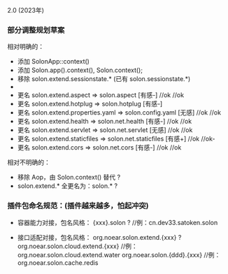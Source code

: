 2.0 (2023年)

### 部分调整规划草案

相对明确的：

* 添加 SolonApp::context() 
* 添加 Solon.app().context(), Solon.context();
* 移除 solon.extend.sessionstate.* (已有 solon.sessionstate.*)
* 
* 更名 solon.extend.aspect          => solon.aspect          [有感-] //ok //ok
* 更名 solon.extend.hotplug         => solon.hotplug         [有感-]
* 更名 solon.extend.properties.yaml => solon.config.yaml     [无感] //ok //ok
* 更名 solon.extend.health          => solon.net.health      [有感-] //ok //ok
* 更名 solon.extend.servlet         => solon.net.servlet     [无感] //ok //ok
* 更名 solon.extend.staticfiles     => solon.net.staticfiles [有感+] //ok //ok-
* 更名 solon.extend.cors            => solon.net.cors        [有感-] //ok //ok

相对不明确的：

* 移除 Aop，由 Solon.context() 替代 ?
* solon.extend.* 全更名为：solon.* ?


### 插件包命名规范：(插件越来越多，怕起冲突)

* 容器能力对接，包名风格：
{xxx}.solon ?                      //例：cn.dev33.satoken.solon

* 接口适配对接，包名风格：
org.noear.solon.extend.{xxx} ?
org.noear.solon.cloud.extend.{xxx}  //例：org.noear.solon.cloud.extend.water
org.noear.solon.{ddd}.{xxx}         //例：org.noear.solon.cache.redis
